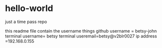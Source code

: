 # hello-world
just a time pass repo

 this readme file contain the username things 
github username =  betsy-john
terminal username= betsy
terminal useremail=betsy@v2blr0027
ip address =192.168.0.155

